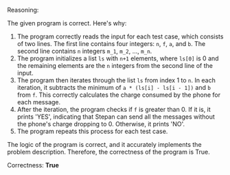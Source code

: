 Reasoning:

The given program is correct. Here's why:

1.  The program correctly reads the input for each test case, which consists of two lines. The first line contains four integers: `n`, `f`, `a`, and `b`. The second line contains `n` integers `m_1`, `m_2`, ..., `m_n`.
2.  The program initializes a list `ls` with `n+1` elements, where `ls[0]` is 0 and the remaining elements are the `n` integers from the second line of the input.
3.  The program then iterates through the list `ls` from index 1 to `n`. In each iteration, it subtracts the minimum of `a * (ls[i] - ls[i - 1])` and `b` from `f`. This correctly calculates the charge consumed by the phone for each message.
4.  After the iteration, the program checks if `f` is greater than 0. If it is, it prints 'YES', indicating that Stepan can send all the messages without the phone's charge dropping to 0. Otherwise, it prints 'NO'.
5.  The program repeats this process for each test case.

The logic of the program is correct, and it accurately implements the problem description. Therefore, the correctness of the program is True.

Correctness: **True**